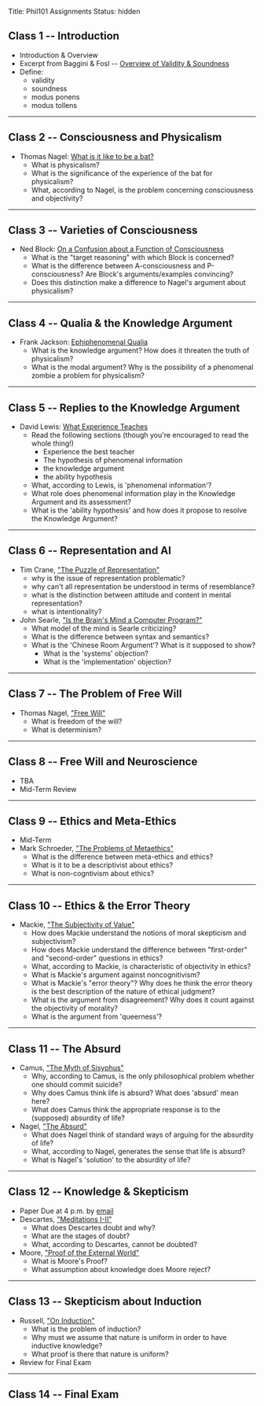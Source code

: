 Title: Phil101 Assignments
Status: hidden

## Class 1 -- Introduction ##

- Introduction & Overview
- Excerpt from Baggini & Fosl -- [Overview of Validity & Soundness](|filename|/pdfs/phil101/LogicOverview.pdf)
- Define: 
    + validity
    + soundness
    + modus ponens
    + modus tollens

---

## Class 2 -- Consciousness and Physicalism ##

- Thomas Nagel: [What is it like to be a bat?]( |filename|/pdfs/phil101/NagelBat.pdf )
    - What is physicalism?
    - What is the significance of the experience of the bat for physicalism?
    - What, according to Nagel, is the problem concerning consciousness and
      objectivity?

---

## Class 3 -- Varieties of Consciousness ##

- Ned Block: [On a Confusion about a Function of Consciousness](|filename|/pdfs/phil101/BlockConsciousness.pdf)
    - What is the "target reasoning" with which Block is concerned?
    - What is the difference between A-consciousness and P-consciousness? Are
      Block's arguments/examples convincing?
    - Does this distinction make a difference to Nagel's argument about
      physicalism?

---

## Class 4 -- Qualia & the Knowledge Argument ##

- Frank Jackson: [Ephiphenomenal Qualia](|filename|/pdfs/phil101/JacksonQualia.pdf)
    - What is the knowledge argument? How does it threaten the truth of physicalism?
    - What is the modal argument? Why is the possibility of a phenomenal zombie a problem for physicalism?

---

## Class 5 -- Replies to the Knowledge Argument ##

- David Lewis: [What Experience Teaches](|filename|/pdfs/phil101/LewisQualia.pdf)
    - Read the following sections (though you're encouraged to read the whole thing!)
        - Experience the best teacher
        - The hypothesis of phenomenal information
        - the knowledge argument
        - the ability hypothesis
    - What, according to Lewis, is 'phenomenal information'?
    - What role does phenomenal information play in the Knowledge Argument and its assessment?
    - What is the 'ability hypothesis' and how does it propose to resolve the Knowledge Argument?

---

## Class 6 -- Representation and AI ##

- Tim Crane, ["The Puzzle of Representation"](|filename|/pdfs/phil101/Crane_PuzzleMind.pdf)
    - why is the issue of representation problematic?
    - why can't all representation be understood in terms of resemblance?
    - what is the distinction between attitude and content in mental representation?
    - what is intentionality?
- John Searle, ["Is the Brain's Mind a Computer Program?"](|filename|/pdfs/phil101/SearleBrain.pdf)
    - What model of the mind is Searle criticizing?
    - What is the difference between syntax and semantics?
    - What is the 'Chinese Room Argument'? What is it supposed to show?
        - What is the 'systems' objection?
        + What is the 'implementation' objection?

---

## Class 7 -- The Problem of Free Will ##

- Thomas Nagel, ["Free Will"](|filename|/pdfs/phil101/NagelFreeWill.pdf)
    + What is freedom of the will?
    + What is determinism?

---

## Class 8 -- Free Will and Neuroscience ##

- TBA
- Mid-Term Review

---

## Class 9 -- Ethics and Meta-Ethics ##

- Mid-Term
- Mark Schroeder, ["The Problems of Metaethics"](|filename|/pdfs/phil101/SchroederMeta.pdf)
    + What is the difference between meta-ethics and ethics?
    + What is it to be a descriptivist about ethics?
    + What is non-cogntivism about ethics?

---

## Class 10 -- Ethics & the Error Theory ##

- Mackie, ["The Subjectivity of Value"](|filename|/pdfs/phil101/MackieValue.pdf )
    - How does Mackie understand the notions of moral skepticism and
      subjectivism?
    - How does Mackie understand the difference between "first-order"
      and "second-order" questions in ethics?
    - What, according to Mackie, is characteristic of objectivity in ethics?
    - What is Mackie's argument against noncognitivism?
    - What is Mackie's "error theory"? Why does he think the error
      theory is the best description of the nature of ethical judgment?
    + What is the argument from disagreement? Why does it count against the
      objectivity of morality?
    + What is the argument from 'queerness'?

---

## Class 11 -- The Absurd ##

- Camus, ["The Myth of Sisyphus"](|filename|/pdfs/phil101/CamusSisyphus.pdf)
    - Why, according to Camus, is the only philosophical problem
      whether one should commit suicide?
    - Why does Camus think life is absurd? What does 'absurd' mean here?
    - What does Camus think the appropriate response is to the
      (supposed) absurdity of life?
- Nagel, ["The Absurd"](|filename|/pdfs/phil101/NagelAbsurd.pdf)
    - What does Nagel think of standard ways of arguing for the absurdity of
      life?
    - What, according to Nagel, generates the sense that life is absurd?
    - What is Nagel's 'solution' to the absurdity of life?

---

## Class 12 -- Knowledge & Skepticism ##

- Paper Due at 4 p.m. by [email](mailto:mclear@unl.edu)
- Descartes, ["Meditations I-II"](|filename|/pdfs/phil101/DescartesMeditations.pdf)
    - What does Descartes doubt and why?
    - What are the stages of doubt?
    - What, according to Descartes, cannot be doubted?
- Moore, ["Proof of the External World"](|filename|/pdfs/phil101/MooreProof.pdf)
    - What is Moore's Proof?
    - What assumption about knowledge does Moore reject?

---

## Class 13 -- Skepticism about Induction ##

- Russell, ["On Induction"](|filename|/pdfs/phil101/RussellInduction.pdf)
    - What is the problem of induction?
    - Why must we assume that nature is uniform in order to have
      inductive knowledge?
    - What proof is there that nature is uniform? 
- Review for Final Exam

---

## Class 14 -- Final Exam ##


